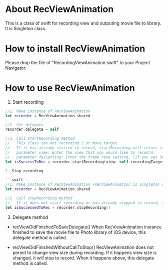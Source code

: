 # About RecViewAnimation

This is a class of swift for recording view and outputing movie file to library.
It is Singleton class.

# How to install RecViewAnimation

Please drop the file of "RecordingViewAnimation.swift" to your Project Navigator.

# How to use RecViewAnimation

1. Start recording

```swift
//1. Make instance of RecViewAnimation
let recorder = RecViewAnimation.shared

//2. Set delegate
recorder.delegate = self

//3. Call startRecording method
//   This class can not recording 2 or more target.
//   If it has already started to record, startRecording will return false.
//   parameter view: Enter the view that you would like to recodrd.
//   parameter fpsSetting: Enter the frame rate setting. (If you set 30, frame number is 30 per 1 second.)
let isSuccessToRec = recorder.startRecording(view: self.recordingTargetView, fpsSetting: 30)

2. Stop recording

```swift
//1. Make instance of RecViewAnimation (RecViewAnimation is Singleton class.)
let recorder = RecViewAnimation.shared

//2. Call stopRecording method
//   If it does not start recording or has already stopped to record, stopRecording will return false.
let isSuccessedToRec = recorder.stopRecording()
```

3. Delegate method

 - recViewDidFinishedToSaveDelegate()
  When RecViewAnimation instance finished to save the movie file to Photo library of iOS device, this delegate method is called.
 
 - recViewDidFinishedWithoutCallToStop()
  RecViewAnimation does not permit to change view size during recording.
  If it happens view size is changed, it will stop to record.
  When it happens above, this delegate method is called.
